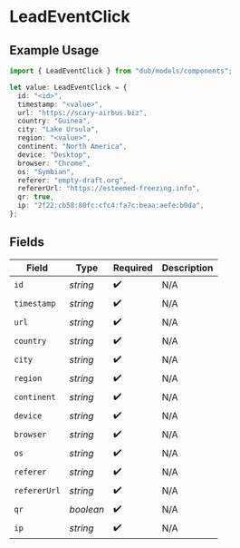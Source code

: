 # LeadEventClick

## Example Usage

```typescript
import { LeadEventClick } from "dub/models/components";

let value: LeadEventClick = {
  id: "<id>",
  timestamp: "<value>",
  url: "https://scary-airbus.biz",
  country: "Guinea",
  city: "Lake Ursula",
  region: "<value>",
  continent: "North America",
  device: "Desktop",
  browser: "Chrome",
  os: "Symbian",
  referer: "empty-draft.org",
  refererUrl: "https://esteemed-freezing.info",
  qr: true,
  ip: "2f22:cb58:80fc:cfc4:fa7c:beaa:aefe:b0da",
};
```

## Fields

| Field              | Type               | Required           | Description        |
| ------------------ | ------------------ | ------------------ | ------------------ |
| `id`               | *string*           | :heavy_check_mark: | N/A                |
| `timestamp`        | *string*           | :heavy_check_mark: | N/A                |
| `url`              | *string*           | :heavy_check_mark: | N/A                |
| `country`          | *string*           | :heavy_check_mark: | N/A                |
| `city`             | *string*           | :heavy_check_mark: | N/A                |
| `region`           | *string*           | :heavy_check_mark: | N/A                |
| `continent`        | *string*           | :heavy_check_mark: | N/A                |
| `device`           | *string*           | :heavy_check_mark: | N/A                |
| `browser`          | *string*           | :heavy_check_mark: | N/A                |
| `os`               | *string*           | :heavy_check_mark: | N/A                |
| `referer`          | *string*           | :heavy_check_mark: | N/A                |
| `refererUrl`       | *string*           | :heavy_check_mark: | N/A                |
| `qr`               | *boolean*          | :heavy_check_mark: | N/A                |
| `ip`               | *string*           | :heavy_check_mark: | N/A                |